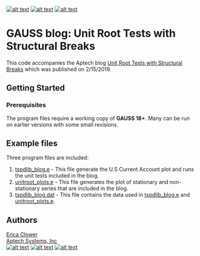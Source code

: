 [![alt text][1.1]][1]
[![alt text][2.1]][2]
[![alt text][3.1]][3]

# GAUSS blog: Unit Root Tests with Structural Breaks
This code accompanies the Aptech blog [Unit Root Tests with Structural Breaks](https://www.aptech.com/blog/unit-root-tests-with-structural-breaks/) which was published on 2/15/2019.

## Getting Started
### Prerequisites
The program files require a working copy of **GAUSS 18+**. Many can be run on earlier versions with some small revisions.

## Example files
Three program files are included:
1. [tspdlib_blog.e](tspdlib_blog.e) - This file generate the U.S Current Account plot and runs the unit tests included in the blog.
2. [unitroot_plots.e](unitroot_plots.e) - This file generates the plot of stationary and non-stationary series that are included in the blog.
3. [tspdlib_blog.dat](tspdlib_blog.dat) - This file contains the data used in [tspdlib_blog.e](tspdlib_blog.e) and [unitroot_plots.e](unitroot_plots.e).

## Authors
[Erica Clower](mailto:eclower@aptech.com)  
[Aptech Systems, Inc](https://www.aptech.com/)  
[![alt text][1.1]][1]
[![alt text][2.1]][2]
[![alt text][3.1]][3]

<!-- links to social media icons -->
[1.1]: https://www.aptech.com/wp-content/uploads/2019/02/fb.png (Visit Aptech Facebook)
[2.1]: https://www.aptech.com/wp-content/uploads/2019/02/gh.png (Aptech Github)
[3.1]: https://www.aptech.com/wp-content/uploads/2019/02/li.png (Find us on LinkedIn)

<!-- links to your social media accounts -->
[1]: https://www.facebook.com/GAUSSAptech/
[2]: https://github.com/aptech
[3]: https://linkedin.com/in/ericaclower
<!-- Please don't remove this: Grab your social icons from https://github.com/carlsednaoui/gitsocial -->
